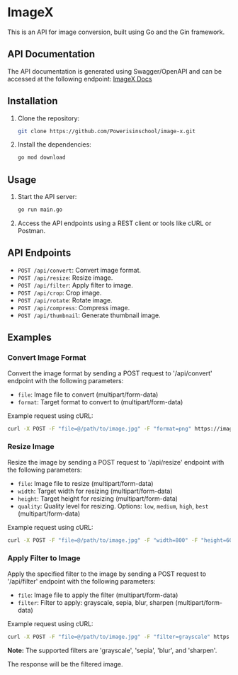# ImageX

This is an API for image conversion, built using Go and the Gin framework.

## API Documentation

The API documentation is generated using Swagger/OpenAPI and can be accessed at the following endpoint:
[ImageX Docs](https://imagex.toluolagunju.tech/docs/index.html)


## Installation

1. Clone the repository:

   ```bash
   git clone https://github.com/Powerisinschool/image-x.git
   ```

2. Install the dependencies:

   ```bash
   go mod download
   ```

## Usage

1. Start the API server:

   ```bash
   go run main.go
   ```

2. Access the API endpoints using a REST client or tools like cURL or Postman.

## API Endpoints

- `POST /api/convert`: Convert image format.
- `POST /api/resize`: Resize image.
- `POST /api/filter`: Apply filter to image.
- `POST /api/crop`: Crop image.
- `POST /api/rotate`: Rotate image.
- `POST /api/compress`: Compress image.
- `POST /api/thumbnail`: Generate thumbnail image.

## Examples

### Convert Image Format

Convert the image format by sending a POST request to '/api/convert' endpoint with the following parameters:

- `file`: Image file to convert (multipart/form-data)
- `format`: Target format to convert to (multipart/form-data)

Example request using cURL:

```bash
curl -X POST -F "file=@/path/to/image.jpg" -F "format=png" https://imagex.toluolagunju.tech/api/convert
```

### Resize Image

Resize the image by sending a POST request to '/api/resize' endpoint with the following parameters:

- `file`: Image file to resize (multipart/form-data)
- `width`: Target width for resizing (multipart/form-data)
- `height`: Target height for resizing (multipart/form-data)
- `quality`: Quality level for resizing. Options: `low`, `medium`, `high`, `best` (multipart/form-data)

Example request using cURL:

```bash
curl -X POST -F "file=@/path/to/image.jpg" -F "width=800" -F "height=600" -F "quality=high" https://imagex.toluolagunju.tech/api/resize
```

### Apply Filter to Image

Apply the specified filter to the image by sending a POST request to '/api/filter' endpoint with the following parameters:

- `file`: Image file to apply the filter (multipart/form-data)
- `filter`: Filter to apply: grayscale, sepia, blur, sharpen (multipart/form-data)

Example request using cURL:

```bash
curl -X POST -F "file=@/path/to/image.jpg" -F "filter=grayscale" https://imagex.toluolagunju.tech/api/filter
```

**Note:** The supported filters are 'grayscale', 'sepia', 'blur', and 'sharpen'.

The response will be the filtered image.


